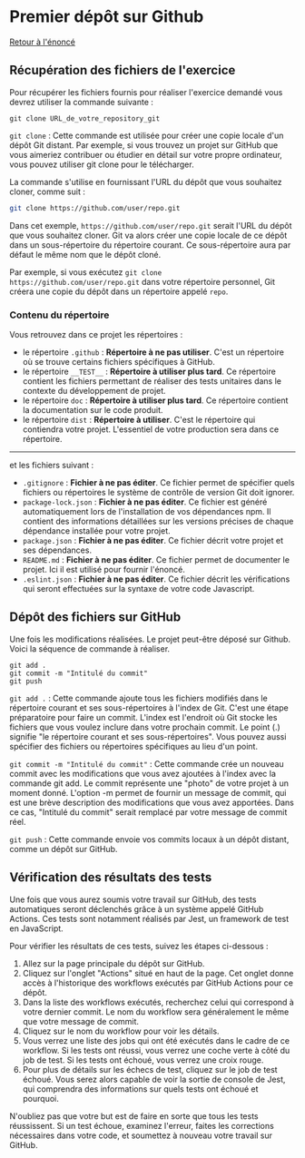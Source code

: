 # Premier dépôt sur Github
[Retour à l'énoncé](README.md)

## Récupération des fichiers de l'exercice
Pour récupérer les fichiers fournis pour réaliser l'exercice demandé vous devrez utiliser la commande suivante :
```
git clone URL_de_votre_repository_git
```
`git clone` : Cette commande est utilisée pour créer une copie locale d'un dépôt Git distant. Par exemple, si vous trouvez un projet sur GitHub que vous aimeriez contribuer ou étudier en détail sur votre propre ordinateur, vous pouvez utiliser git clone pour le télécharger.

La commande s'utilise en fournissant l'URL du dépôt que vous souhaitez cloner, comme suit :

```bash
git clone https://github.com/user/repo.git
```
Dans cet exemple, `https://github.com/user/repo.git` serait l'URL du dépôt que vous souhaitez cloner. Git va alors créer une copie locale de ce dépôt dans un sous-répertoire du répertoire courant. Ce sous-répertoire aura par défaut le même nom que le dépôt cloné.

Par exemple, si vous exécutez `git clone https://github.com/user/repo.git` dans votre répertoire personnel, Git créera une copie du dépôt dans un répertoire appelé `repo`.

### Contenu du répertoire
Vous retrouvez dans ce projet les répertoires :  
- le répertoire `.github` : **Répertoire à ne pas utiliser**. C'est un répertoire où se trouve certains fichiers spécifiques à GitHub.
- le répertoire `__TEST__` : **Répertoire à utiliser plus tard**. Ce répertoire contient les fichiers permettant de réaliser des tests unitaires dans le contexte du développement de projet.
- le répertoire `doc` : **Répertoire à utiliser plus tard**. Ce répertoire contient la documentation sur le code produit.
- le répertoire `dist` : **Répertoire à utiliser**. C'est le répertoire qui contiendra votre projet. L'essentiel de votre production sera dans ce répertoire.
---
et les fichiers suivant :
- `.gitignore` : **Fichier à ne pas éditer**. Ce fichier permet de spécifier quels fichiers ou répertoires le système de contrôle de version Git doit ignorer.
- `package-lock.json` : **Fichier à ne pas éditer**. Ce fichier est généré automatiquement lors de l'installation de vos dépendances npm. Il contient des informations détaillées sur les versions précises de chaque dépendance installée pour votre projet.
- `package.json` : **Fichier à ne pas éditer**. Ce fichier décrit votre projet et ses dépendances.
- `README.md` : **Fichier à ne pas éditer**. Ce fichier permet de documenter le projet. Ici il est utilisé pour fournir l'énoncé. 
- `.eslint.json` : **Fichier à ne pas éditer**. Ce fichier décrit les vérifications qui seront effectuées sur la syntaxe de votre code Javascript.

## Dépôt des fichiers sur GitHub
Une fois les modifications réalisées. Le projet peut-être déposé sur Github. Voici la séquence de commande à réaliser.
```
git add .
git commit -m "Intitulé du commit"
git push
```

`git add .` : Cette commande ajoute tous les fichiers modifiés dans le répertoire courant et ses sous-répertoires à l'index de Git. C'est une étape préparatoire pour faire un commit. L'index est l'endroit où Git stocke les fichiers que vous voulez inclure dans votre prochain commit. Le point (.) signifie "le répertoire courant et ses sous-répertoires". Vous pouvez aussi spécifier des fichiers ou répertoires spécifiques au lieu d'un point.

`git commit -m "Intitulé du commit"` : Cette commande crée un nouveau commit avec les modifications que vous avez ajoutées à l'index avec la commande git add. Le commit représente une "photo" de votre projet à un moment donné. L'option -m permet de fournir un message de commit, qui est une brève description des modifications que vous avez apportées. Dans ce cas, "Intitulé du commit" serait remplacé par votre message de commit réel.

`git push` : Cette commande envoie vos commits locaux à un dépôt distant, comme un dépôt sur GitHub.

## Vérification des résultats des tests
Une fois que vous aurez soumis votre travail sur GitHub, des tests automatiques seront déclenchés grâce à un système appelé GitHub Actions. Ces tests sont notamment réalisés par Jest, un framework de test en JavaScript.

Pour vérifier les résultats de ces tests, suivez les étapes ci-dessous :

1. Allez sur la page principale du dépôt sur GitHub.
2. Cliquez sur l'onglet "Actions" situé en haut de la page. Cet onglet donne accès à l'historique des workflows exécutés par GitHub Actions pour ce dépôt.
3. Dans la liste des workflows exécutés, recherchez celui qui correspond à votre dernier commit. Le nom du workflow sera généralement le même que votre message de commit.
4. Cliquez sur le nom du workflow pour voir les détails.
5. Vous verrez une liste des jobs qui ont été exécutés dans le cadre de ce workflow. Si les tests ont réussi, vous verrez une coche verte à côté du job de test. Si les tests ont échoué, vous verrez une croix rouge.
6. Pour plus de détails sur les échecs de test, cliquez sur le job de test échoué. Vous serez alors capable de voir la sortie de console de Jest, qui comprendra des informations sur quels tests ont échoué et pourquoi.

N'oubliez pas que votre but est de faire en sorte que tous les tests réussissent. Si un test échoue, examinez l'erreur, faites les corrections nécessaires dans votre code, et soumettez à nouveau votre travail sur GitHub.

